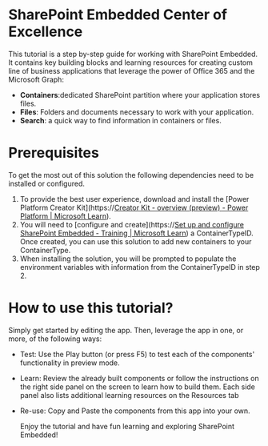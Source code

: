 # SharePoint Embedded Center of Excellence

This tutorial is a step by-step guide for working with SharePoint Embedded. It contains key building blocks and learning resources for creating custom line of business applications that leverage the power of Office 365 and the Microsoft Graph:

* **Containers**:dedicated SharePoint partition where your application stores files.
* **Files**: Folders and documents necessary to work with your application.
* **Search**: a quick way to find information in containers or files.

# Prerequisites

To get the most out of this solution the following dependencies need to be installed or configured.

1. To provide the best user experience, download and install the [Power Platform Creator Kit](https://[Creator Kit - overview (preview) - Power Platform | Microsoft Learn](https://learn.microsoft.com/en-us/power-platform/guidance/creator-kit/overview)).
2. You will need to [configure and create](https://[Set up and configure SharePoint Embedded - Training | Microsoft Learn](https://learn.microsoft.com/en-us/training/modules/sharepoint-embedded-setup/5-exercise-setup-configure-sharepoint-embedded)) a ContainerTypeID.  Once created, you can use this solution to add new containers to your ContainerType.
3. When installing the solution, you will be prompted to populate the environment variables with information from the ContainerTypeID in step 2.

# How to use this tutorial?

Simply get started by editing the app. Then, leverage the app in one, or more, of the following ways:

* Test: Use the Play button (or press F5) to test each of the components' functionality in preview mode.
* Learn: Review the already built components or follow the instructions on the right side panel on the screen to learn how to build them. Each side panel also lists additional learning resources on the Resources tab
* Re-use: Copy and Paste the components from this app into your own.

  Enjoy the tutorial and have fun learning and exploring SharePoint Embedded!
